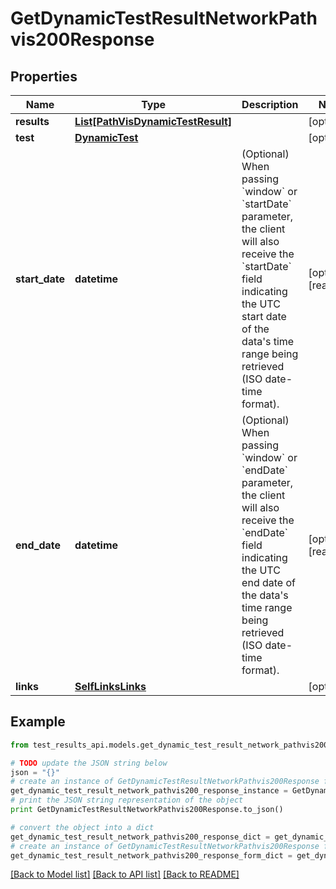 # GetDynamicTestResultNetworkPathvis200Response


## Properties
Name | Type | Description | Notes
------------ | ------------- | ------------- | -------------
**results** | [**List[PathVisDynamicTestResult]**](PathVisDynamicTestResult.md) |  | [optional] 
**test** | [**DynamicTest**](DynamicTest.md) |  | [optional] 
**start_date** | **datetime** | (Optional) When passing &#x60;window&#x60; or &#x60;startDate&#x60; parameter,  the client will also receive the &#x60;startDate&#x60; field indicating the UTC start date of the data&#39;s time range being retrieved  (ISO date-time format). | [optional] [readonly] 
**end_date** | **datetime** | (Optional) When passing &#x60;window&#x60; or &#x60;endDate&#x60; parameter,  the client will also receive the &#x60;endDate&#x60; field indicating the UTC end date of the data&#39;s time range being retrieved  (ISO date-time format). | [optional] [readonly] 
**links** | [**SelfLinksLinks**](SelfLinksLinks.md) |  | [optional] 

## Example

```python
from test_results_api.models.get_dynamic_test_result_network_pathvis200_response import GetDynamicTestResultNetworkPathvis200Response

# TODO update the JSON string below
json = "{}"
# create an instance of GetDynamicTestResultNetworkPathvis200Response from a JSON string
get_dynamic_test_result_network_pathvis200_response_instance = GetDynamicTestResultNetworkPathvis200Response.from_json(json)
# print the JSON string representation of the object
print GetDynamicTestResultNetworkPathvis200Response.to_json()

# convert the object into a dict
get_dynamic_test_result_network_pathvis200_response_dict = get_dynamic_test_result_network_pathvis200_response_instance.to_dict()
# create an instance of GetDynamicTestResultNetworkPathvis200Response from a dict
get_dynamic_test_result_network_pathvis200_response_form_dict = get_dynamic_test_result_network_pathvis200_response.from_dict(get_dynamic_test_result_network_pathvis200_response_dict)
```
[[Back to Model list]](../README.md#documentation-for-models) [[Back to API list]](../README.md#documentation-for-api-endpoints) [[Back to README]](../README.md)


